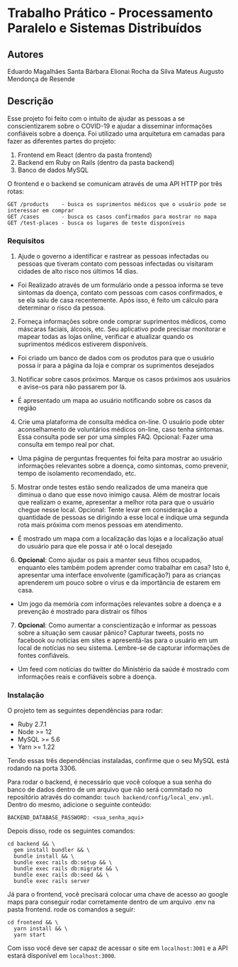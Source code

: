 # Trabalho Prático - Processamento Paralelo e Sistemas Distribuídos

## Autores
Eduardo Magalhães Santa Bárbara
Elionai Rocha da Silva
Mateus Augusto Mendonça de Resende

## Descrição

Esse projeto foi feito com o intuito de ajudar as pessoas a se conscientizarem sobre o COVID-19 e ajudar a disseminar informações confiáveis sobre a doença.
Foi utilizado uma arquitetura em camadas para fazer as diferentes partes do projeto:
1. Frontend em React (dentro da pasta frontend)
2. Backend em Ruby on Rails (dentro da pasta backend)
3. Banco de dados MySQL

O frontend e o backend se comunicam através de uma API HTTP por três rotas:
```
GET /products    - busca os suprimentos médicos que o usuário pode se interessar em comprar
GET /cases       - busca os casos confirmados para mostrar no mapa
GET /test-places - busca os lugares de teste disponíveis
```

### Requisitos

1. Ajude o governo a identificar e rastrear as pessoas infectadas ou pessoas que tiveram contato com pessoas infectadas ou visitaram cidades de alto risco nos últimos 14 dias.
  - Foi Realizado através de um formulário onde a pessoa informa se teve sintomas da doença, contato com pessoas com casos confirmados, e se ela saiu de casa recentemente. Após isso, é feito um cálculo para determinar o risco da pessoa.

2. Forneça informações sobre onde comprar suprimentos médicos, como máscaras faciais, álcoois, etc. Seu aplicativo pode precisar monitorar e mapear todas as lojas online, verificar e atualizar quando os suprimentos médicos estiverem disponíveis.
  - Foi criado um banco de dados com os produtos para que o usuário possa ir para a página da loja e comprar os suprimentos desejados

3. Notificar sobre casos próximos. Marque os casos próximos aos usuários e avise-os para não passarem por lá.
  - É apresentado um mapa ao usuário notificando sobre os casos da região

4. Crie uma plataforma de consulta médica on-line. O usuário pode obter aconselhamento de voluntários médicos on-line, caso tenha sintomas. Essa consulta pode ser por uma simples FAQ. Opcional: Fazer uma consulta em tempo real por chat.
  - Uma página de perguntas frequentes foi feita para mostrar ao usuário informações relevantes sobre a doença, como sintomas, como prevenir, tempo de isolamento recomendado, etc.

5. Mostrar onde testes estão sendo realizados de uma maneira que diminua o dano que esse novo inimigo causa. Além de mostrar locais que realizam o exame, apresentar a melhor rota para que o usuário chegue nesse local. Opcional: Tente levar em consideração a quantidade de pessoas se dirigindo a esse local e indique uma segunda rota mais próxima com menos pessoas em atendimento.
  - É mostrado um mapa com a localização das lojas e a localização atual do usuário para que ele possa ir até o local desejado

6. **Opcional**: Como ajudar os pais a manter seus filhos ocupados, enquanto eles também podem aprender como trabalhar em casa? Isto é, apresentar uma interface envolvente (gamificação?) para as crianças aprenderem um pouco sobre o vírus e da importância de estarem em casa.
  - Um jogo da memória com informações relevantes sobre a doença e a prevenção é mostrado para distrair os filhos

7. **Opcional**: Como aumentar a conscientização e informar as pessoas sobre a situação sem causar pânico? Capturar tweets, posts no facebook ou notícias em sites e apresentá-las para o usuário em um local de notícias no seu sistema. Lembre-se de capturar informações de fontes confiáveis.
  - Um feed com notícias do twitter do Ministério da saúde é mostrado com informações reais e confiáveis sobre a doença.


### Instalação

O projeto tem as seguintes dependências para rodar:
  - Ruby 2.7.1
  - Node >= 12
  - MySQL >= 5.6
  - Yarn >= 1.22

Tendo essas três dependências instaladas, confirme que o seu MySQL está rodando na porta 3306.

Para rodar o backend, é necessário que você coloque a sua senha do banco de dados dentro de um arquivo que não será commitado no repositório através do comando: `touch backend/config/local_env.yml`. Dentro do mesmo, adicione o seguinte conteúdo:

```
BACKEND_DATABASE_PASSWORD: <sua_senha_aqui>
```

Depois disso, rode os seguintes comandos:
  ```
  cd backend && \
    gem install bundler && \
    bundle install && \
    bundle exec rails db:setup && \
    bundle exec rails db:migrate && \
    bundle exec rails db:seed && \
    bundle exec rails server
  ```

Já para o frontend, você precisará colocar uma chave de acesso ao google maps para conseguir rodar corretamente dentro de um arquivo .env na pasta frontend.  rode os comandos a seguir:
  ```
  cd frontend && \
    yarn install && \
    yarn start
  ```

Com isso você deve ser capaz de acessar o site em `localhost:3001` e a API estará disponível em `localhost:3000`.
